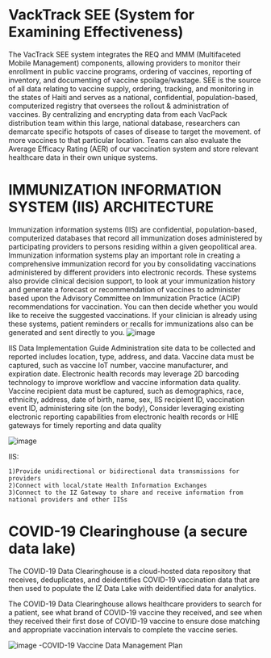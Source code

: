 # VackTrack SEE (System for Examining Effectiveness)
The VacTrack SEE  system integrates the REQ and MMM (Multifaceted Mobile Management) components, allowing providers to monitor their enrollment in public vaccine programs, ordering of vaccines, reporting of inventory, and documenting of vaccine spoilage/wastage.
SEE is the source of all data relating to vaccine supply, ordering, tracking, and monitoring in the states of Haiti and serves as a national, confidential, population-based, computerized registry that oversees the rollout & administration of vaccines.
By centralizing and encrypting data from each VacPack distribution team within this large, national database, researchers can demarcate specific hotspots of cases of disease to target the movement. of more vaccines to that particular location. Teams can also evaluate the Average Efficacy Rating (AER) of our vaccination system and store relevant healthcare data in their own unique systems.

# IMMUNIZATION INFORMATION SYSTEM (IIS) ARCHITECTURE
Immunization information systems (IIS) are confidential, population-based, computerized databases that record all immunization doses administered by participating providers to persons residing within a given geopolitical area. Immunization information systems play an important role in creating a comprehensive immunization record for you by consolidating vaccinations administered by different providers into electronic records. These systems also provide clinical decision support, to look at your immunization history and generate a forecast or recommendation of vaccines to administer based upon the Advisory Committee on Immunization Practice (ACIP) recommendations for vaccination. You can then decide whether you would like to receive the suggested vaccinations. If your clinician is already using these systems, patient reminders or recalls for immunizations also can be generated and sent directly to you.
![image](https://user-images.githubusercontent.com/67471222/118348356-4b07e680-b567-11eb-93f6-9d7d95d3ea20.png)

IIS Data Implementation Guide Administration site data to be collected and reported includes location, type, address, and data. Vaccine data must be captured, such as vaccine IoT number, vaccine manufacturer, and expiration date. Electronic health records may leverage 2D barcoding technology to improve workflow and vaccine information data quality. Vaccine recipient data must be captured, such as demographics, race, ethnicity, address, date of birth, name, sex, IIS recipient ID, vaccination event ID, administering site (on the body), Consider leveraging existing electronic reporting capabilities from electronic health records or HIE gateways for timely reporting and data quality

![image](https://user-images.githubusercontent.com/67471222/118383259-e5c0fd80-b619-11eb-9d1f-50d34531e38f.png)

IIS:

    1)Provide unidirectional or bidirectional data transmissions for providers
    2)Connect with local/state Health Information Exchanges
    3)Connect to the IZ Gateway to share and receive information from national providers and other IISs


# COVID-19 Clearinghouse (a secure data lake)
The COVID-19 Data Clearinghouse is a cloud-hosted data repository that receives, deduplicates, and deidentifies COVID-19 vaccination data that are then used to populate the IZ Data Lake with deidentified data for analytics.

The COVID-19 Data Clearinghouse allows healthcare providers to search for a patient, see what brand of COVID-19 vaccine they received, and see when they received their first dose of COVID-19 vaccine to ensure dose matching and appropriate vaccination intervals to complete the vaccine series.

![image](https://user-images.githubusercontent.com/67471222/118409171-bf956f00-b6a6-11eb-9dbc-23fc7f566414.png)
-COVID-19 Vaccine Data Management Plan




